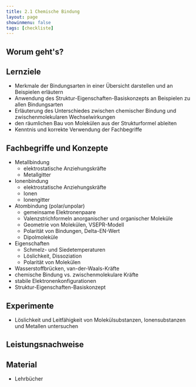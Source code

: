 ```yaml
---
title: 2.1 Chemische Bindung
layout: page
showinmenu: false
tags: [checkliste]
---
```


## Worum geht's?

## Lernziele

- Merkmale der Bindungsarten in einer Übersicht darstellen und an Beispielen erläutern
- Anwendung des Struktur-Eigenschaften-Basiskonzepts an Beispielen zu allen Bindungsarten
- Erläuterung des Unterschiedes zwischen chemischer Bindung und zwischenmolekularen Wechselwirkungen
- den räumlichen Bau von Molekülen aus der Strukturformel ableiten
- Kenntnis und korrekte Verwendung der Fachbegriffe

## Fachbegriffe und Konzepte

- Metallbindung
	- elektrostatische Anziehungskräfte
	- Metallgitter
- Ionenbindung
	- elektrostatische Anziehungskräfte
	- Ionen
	- Ionengitter
- Atombindung (polar/unpolar)
	- gemeinsame Elektronenpaare
	- Valenzstrichformeln anorganischer und organischer Moleküle
	- Geometrie von Molekülen, VSEPR-Modell
	- Polarität von Bindungen, Delta-EN-Wert
	- Dipolmoleküle
- Eigenschaften
    - Schmelz- und Siedetemperaturen
    - Löslichkeit, Dissoziation
    - Polarität von Molekülen
- Wasserstoffbrücken, van-der-Waals-Kräfte
- chemische Bindung vs. zwischenmolekulare Kräfte
- stabile Elektronenkonfigurationen
- Struktur-Eigenschaften-Basiskonzept

## Experimente
	
- Löslichkeit und Leitfähigkeit von Molekülsubstanzen, Ionensubstanzen und Metallen untersuchen

## Leistungsnachweise

## Material

- Lehrbücher







